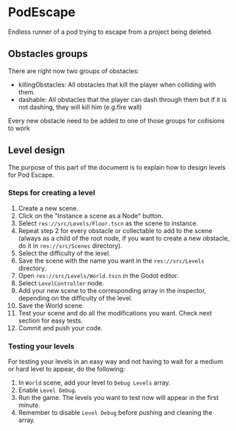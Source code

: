 # PodEscape
Endless runner of a pod trying to escape from a project being deleted.

## Obstacles groups

There are right now two groups of obstacles:

* killingObstacles: All obstacles that kill the player when colliding with them.
* dashable: All obstacles that the player can dash through them but if it is not dashing, they will kill him (e.g.fire wall)

Every new obstacle need to be added to one of those groups for collisions to work

## Level design

The purpose of this part of the document is to explain how to design levels for Pod Escape.

### Steps for creating a level

1. Create a new scene.
2. Click on the "Instance a scene as a Node" button.
3. Select `res://src/Levels/Floor.tscn` as the scene to instance.
4. Repeat step 2 for every obstacle or collectable to add to the scene (always as a child of the root node, if you want to create a new obstacle, do it in `res://src/Scenes` directory).
5. Select the difficulty of the level.
6. Save the scene with the name you want in the `res://src/Levels` directory.
7. Open `res://src/Levels/World.tscn` in the Godot editor.
8. Select `LevelController` node.
9. Add your new scene to the corresponding array in the inspector, depending on the difficulty of the level.
10. Save the World scene.
11. Test your scene and do all the modifications you want. Check next section for easy tests.
12. Commit and push your code.

### Testing your levels

For testing your levels in an easy way and not having to wait for a medium or hard level to appear, do the following:

1. In `World` scene, add your level to `Debug Levels` array.
2. Enable `Level Debug`.
3. Run the game. The levels you want to test now will appear in the first minute.
4. Remember to disable `Level Debug` before pushing and cleaning the array.
